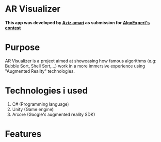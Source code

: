 # AR Visualizer
#### This app was developed by [Aziz amari](https://azizamari.cf) as submission for [AlgoExpert's contest](https://www.algoexpert.io/swe-project-contests/2020-summer)
# Purpose
AR Visualizer is a project aimed at showcasing how famous algorithms (e.g: Bubble Sort, Shell Sort,...) work in a more immersive experience using "Augmented Reality" technologies.
# Technologies i used
1.  C# (Programming language)
2.  Unity (Game engine)
3.  Arcore (Google's augmented reality SDK)
# Features
